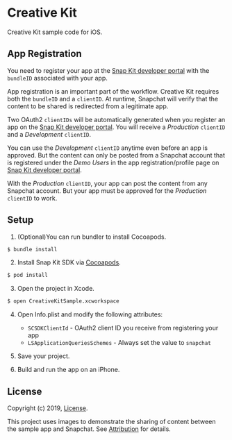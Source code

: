 # Creative Kit

Creative Kit sample code for iOS.

## App Registration

You need to register your app at the [Snap Kit developer portal](https://snapkit.com) with the `bundleID` associated with your app.

App registration is an important part of the workflow. Creative Kit requires both the `bundleID` and a `clientID`. At runtime, Snapchat will verify that the content to be shared is redirected from a legitimate app.

Two OAuth2 `clientIDs` will be automatically generated when you register an app on the [Snap Kit developer portal](https://snapkit.com). You will receive a *Production* `clientID` and a *Development* `clientID`.

You can use the *Development* `clientID` anytime even before an app is approved. But the content can only be posted from a Snapchat account that is registered under the *Demo Users* in the app registration/profile page on [Snap Kit developer portal](https://snapkit.com).

With the *Production* `clientID`, your app can post the content from any Snapchat account. But your app must be approved for the *Production* `clientID` to work.

## Setup

1. (Optional)You can run bundler to install Cocoapods.

  ```bash
  $ bundle install
  ```

2. Install Snap Kit SDK via [Cocoapods](https://cocoapods.org/).

  ```bash
  $ pod install
  ```

3. Open the project in Xcode.

  ```bash
  $ open CreativeKitSample.xcworkspace
  ```

4. Open Info.plist and modify the following attributes:

   * `SCSDKClientId` - OAuth2 client ID you receive from registering your app
   * `LSApplicationQueriesSchemes` - Always set the value to `snapchat`

5. Save your project.
6. Build and run the app on an iPhone.

## License

Copyright (c) 2019, [License](LICENSE).

This project uses images to demonstrate the sharing of content between the sample app and Snapchat. See [Attribution](ATTRIBUTION.md) for details.
